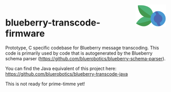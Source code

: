 <img src="https://github.com/bluerobotics/blueberry-schema-parser/blob/main/src/com/bluerobotics/blueberry/schema/parser/resources/Project%20Blueberry%20Logo.png" width="96" align="right">

# blueberry-transcode-firmware
Prototype, C specific codebase for Blueberry message transcoding. This code is primarily used by code that is autogenerated by the Blueberry schema parser (https://github.com/bluerobotics/blueberry-schema-parser).

You can find the Java equivalent of this project here: https://github.com/bluerobotics/blueberry-transcode-java

This is not ready for prime-timme yet!
